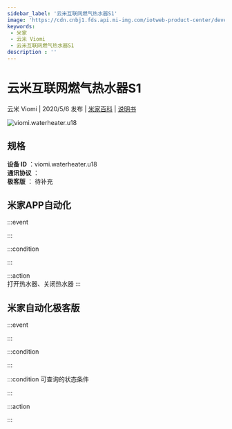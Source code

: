 ```yaml
---
sidebar_label: '云米互联网燃气热水器S1'
image: 'https://cdn.cnbj1.fds.api.mi-img.com/iotweb-product-center/developer_1585017689610w1npnG8i.png?GalaxyAccessKeyId=AKVGLQWBOVIRQ3XLEW&Expires=9223372036854775807&Signature=XLM3IA0eJYeycosWipHc06xKRRk='
keywords: 
 - 米家
 - 云米 Viomi
 - 云米互联网燃气热水器S1
description : ''
---
```

# 云米互联网燃气热水器S1

云米 Viomi | 2020/5/6 发布 | [米家百科](https://home.mi.com/webapp/content/baike/product/index.html?model=viomi.waterheater.u18) | [说明书](https://home.mi.com/views/introduction.html?model=viomi.waterheater.u18&region=cn)

![viomi.waterheater.u18](https://cdn.cnbj1.fds.api.mi-img.com/iotweb-product-center/developer_1585017689610w1npnG8i.png?GalaxyAccessKeyId=AKVGLQWBOVIRQ3XLEW&Expires=9223372036854775807&Signature=XLM3IA0eJYeycosWipHc06xKRRk=)

## 规格  
> 
**设备 ID** ：viomi.waterheater.u18  
**通讯协议** ：  
**极客版**  ： 待补充 


## 米家APP自动化  

:::event  

:::

:::condition  

:::

:::action   
打开热水器、关闭热水器
:::

## 米家自动化极客版  

:::event  

:::

:::condition  

:::

:::condition 可查询的状态条件  

:::

:::action  

:::

        
